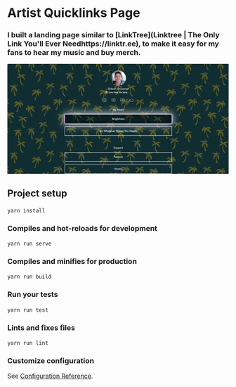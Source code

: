# Artist Quicklinks Page

### I built a landing page similar to [LinkTree](Linktree | The Only Link You'll Ever Needhttps://linktr.ee), to make it easy for my fans to hear my music and buy merch.

![Quicklinks_Screenshot](src/assets/SiteScreenShot.png)

## Project setup
```
yarn install
```

### Compiles and hot-reloads for development
```
yarn run serve
```

### Compiles and minifies for production
```
yarn run build
```

### Run your tests
```
yarn run test
```

### Lints and fixes files
```
yarn run lint
```

### Customize configuration
See [Configuration Reference](https://cli.vuejs.org/config/).

